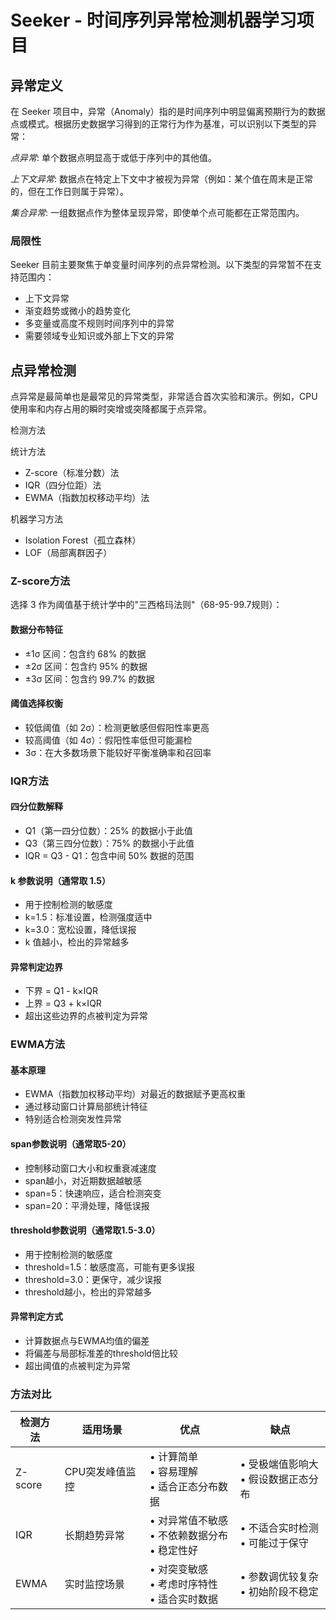 # Seeker - 时间序列异常检测机器学习项目

## 异常定义

在 Seeker 项目中，异常（Anomaly）指的是时间序列中明显偏离预期行为的数据点或模式。根据历史数据学习得到的正常行为作为基准，可以识别以下类型的异常：

*点异常*: 单个数据点明显高于或低于序列中的其他值。

*上下文异常*: 数据点在特定上下文中才被视为异常（例如：某个值在周末是正常的，但在工作日则属于异常）。

*集合异常*: 一组数据点作为整体呈现异常，即使单个点可能都在正常范围内。

### 局限性
Seeker 目前主要聚焦于单变量时间序列的点异常检测。以下类型的异常暂不在支持范围内：

- 上下文异常
- 渐变趋势或微小的趋势变化
- 多变量或高度不规则时间序列中的异常
- 需要领域专业知识或外部上下文的异常

## 点异常检测
点异常是最简单也是最常见的异常类型，非常适合首次实验和演示。例如，CPU 使用率和内存占用的瞬时突增或突降都属于点异常。

检测方法

统计方法
- Z-score（标准分数）法
- IQR（四分位距）法
- EWMA（指数加权移动平均）法

机器学习方法
- Isolation Forest（孤立森林）
- LOF（局部离群因子）

### Z-score方法
选择 3 作为阈值基于统计学中的"三西格玛法则"（68-95-99.7规则）：
#### 数据分布特征
- ±1σ 区间：包含约 68% 的数据
- ±2σ 区间：包含约 95% 的数据
- ±3σ 区间：包含约 99.7% 的数据
#### 阈值选择权衡
- 较低阈值（如 2σ）：检测更敏感但假阳性率更高
- 较高阈值（如 4σ）：假阳性率低但可能漏检
- 3σ：在大多数场景下能较好平衡准确率和召回率

### IQR方法
#### 四分位数解释
- Q1（第一四分位数）：25% 的数据小于此值
- Q3（第三四分位数）：75% 的数据小于此值
- IQR = Q3 - Q1：包含中间 50% 数据的范围
#### k 参数说明（通常取 1.5）
- 用于控制检测的敏感度
- k=1.5：标准设置，检测强度适中
- k=3.0：宽松设置，降低误报
- k 值越小，检出的异常越多
#### 异常判定边界
- 下界 = Q1 - k×IQR
- 上界 = Q3 + k×IQR
- 超出这些边界的点被判定为异常

### EWMA方法
#### 基本原理
- EWMA（指数加权移动平均）对最近的数据赋予更高权重
- 通过移动窗口计算局部统计特征
- 特别适合检测突发性异常

#### span参数说明（通常取5-20）
- 控制移动窗口大小和权重衰减速度
- span越小，对近期数据越敏感
- span=5：快速响应，适合检测突变
- span=20：平滑处理，降低误报

#### threshold参数说明（通常取1.5-3.0）
- 用于控制检测的敏感度
- threshold=1.5：敏感度高，可能有更多误报
- threshold=3.0：更保守，减少误报
- threshold越小，检出的异常越多

#### 异常判定方式
- 计算数据点与EWMA均值的偏差
- 将偏差与局部标准差的threshold倍比较
- 超出阈值的点被判定为异常

### 方法对比

| 检测方法 | 适用场景 | 优点 | 缺点 |
|---------|---------|------|------|
| Z-score | CPU突发峰值监控 | • 计算简单<br>• 容易理解<br>• 适合正态分布数据 | • 受极端值影响大<br>• 假设数据正态分布 |
| IQR | 长期趋势异常 | • 对异常值不敏感<br>• 不依赖数据分布<br>• 稳定性好 | • 不适合实时检测<br>• 可能过于保守 |
| EWMA | 实时监控场景 | • 对突变敏感<br>• 考虑时序特性<br>• 适合实时数据 | • 参数调优较复杂<br>• 初始阶段不稳定 |
